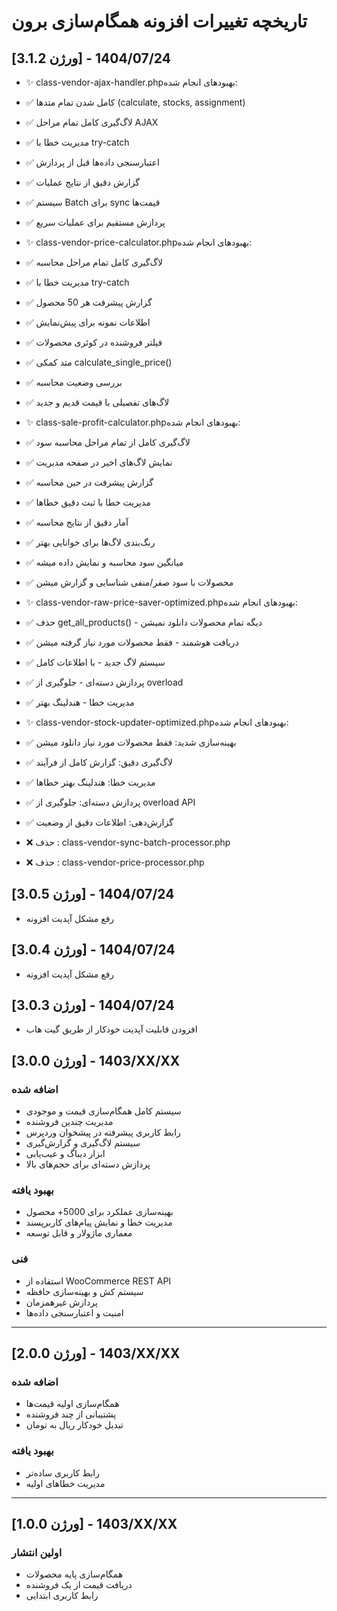# تاریخچه تغییرات افزونه همگام‌سازی برون

## [ورژن 3.1.2] - 1404/07/24

- ✨ class-vendor-ajax-handler.phpبهبودهای انجام شده:
- ✅ کامل شدن تمام متدها (calculate, stocks, assignment)
- ✅ لاگ‌گیری کامل تمام مراحل AJAX
- ✅ مدیریت خطا با try-catch
- ✅ اعتبارسنجی داده‌ها قبل از پردازش
- ✅ گزارش دقیق از نتایج عملیات
- ✅ سیستم Batch برای sync قیمت‌ها
- ✅ پردازش مستقیم برای عملیات سریع

- ✨ class-vendor-price-calculator.phpبهبودهای انجام شده:
- ✅ لاگ‌گیری کامل تمام مراحل محاسبه
- ✅ مدیریت خطا با try-catch
- ✅ گزارش پیشرفت هر 50 محصول
- ✅ اطلاعات نمونه برای پیش‌نمایش
- ✅ فیلتر فروشنده در کوئری محصولات
- ✅ متد کمکی calculate_single_price()
- ✅ بررسی وضعیت محاسبه
- ✅ لاگ‌های تفصیلی با قیمت قدیم و جدید

- ✨ class-sale-profit-calculator.phpبهبودهای انجام شده:
- ✅ لاگ‌گیری کامل از تمام مراحل محاسبه سود
- ✅ نمایش لاگ‌های اخیر در صفحه مدیریت
- ✅ گزارش پیشرفت در حین محاسبه
- ✅ مدیریت خطا با ثبت دقیق خطاها
- ✅ آمار دقیق از نتایج محاسبه
- ✅ رنگ‌بندی لاگ‌ها برای خوانایی بهتر
- ✅ میانگین سود محاسبه و نمایش داده میشه
- ✅ محصولات با سود صفر/منفی شناسایی و گزارش میشن

- ✨ class-vendor-raw-price-saver-optimized.phpبهبودهای انجام شده:
- ✅ حذف get_all_products() - دیگه تمام محصولات دانلود نمیشن
- ✅ دریافت هوشمند - فقط محصولات مورد نیاز گرفته میشن
- ✅ سیستم لاگ جدید - با اطلاعات کامل
- ✅ پردازش دسته‌ای - جلوگیری از overload
- ✅ مدیریت خطا - هندلینگ بهتر

- ✨ class-vendor-stock-updater-optimized.phpبهبودهای انجام شده:
- ✅ بهینه‌سازی شدید: فقط محصولات مورد نیاز دانلود میشن
- ✅ لاگ‌گیری دقیق: گزارش کامل از فرآیند
- ✅ مدیریت خطا: هندلینگ بهتر خطاها
- ✅ پردازش دسته‌ای: جلوگیری از overload API
- ✅ گزارش‌دهی: اطلاعات دقیق از وضعیت

- ❌ حذف : class-vendor-sync-batch-processor.php
- ❌ حذف : class-vendor-price-processor.php

## [ورژن 3.0.5] - 1404/07/24
- رفع مشکل آپدیت افزونه

## [ورژن 3.0.4] - 1404/07/24
- رفع مشکل آپدیت افزونه

## [ورژن 3.0.3] - 1404/07/24
- افزودن قابلیت آپدیت خودکار از طریق گیت هاب


## [ورژن 3.0.0] - 1403/XX/XX
### اضافه شده
- سیستم کامل همگام‌سازی قیمت و موجودی
- مدیریت چندین فروشنده
- رابط کاربری پیشرفته در پیشخوان وردپرس
- سیستم لاگ‌گیری و گزارش‌گیری
- ابزار دیباگ و عیب‌یابی
- پردازش دسته‌ای برای حجم‌های بالا

### بهبود یافته
- بهینه‌سازی عملکرد برای 5000+ محصول
- مدیریت خطا و نمایش پیام‌های کاربرپسند
- معماری ماژولار و قابل توسعه

### فنی
- استفاده از WooCommerce REST API
- سیستم کش و بهینه‌سازی حافظه
- پردازش غیرهمزمان
- امنیت و اعتبارسنجی داده‌ها

---

## [ورژن 2.0.0] - 1403/XX/XX
### اضافه شده
- همگام‌سازی اولیه قیمت‌ها
- پشتیبانی از چند فروشنده
- تبدیل خودکار ریال به تومان

### بهبود یافته
- رابط کاربری ساده‌تر
- مدیریت خطاهای اولیه

---

## [ورژن 1.0.0] - 1403/XX/XX
### اولین انتشار
- همگام‌سازی پایه محصولات
- دریافت قیمت از یک فروشنده
- رابط کاربری ابتدایی